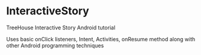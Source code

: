 # InteractiveStory
TreeHouse Interactive Story Android tutorial

Uses basic onClick listeners, Intent, Activities, onResume method along with other Android programming techniques
